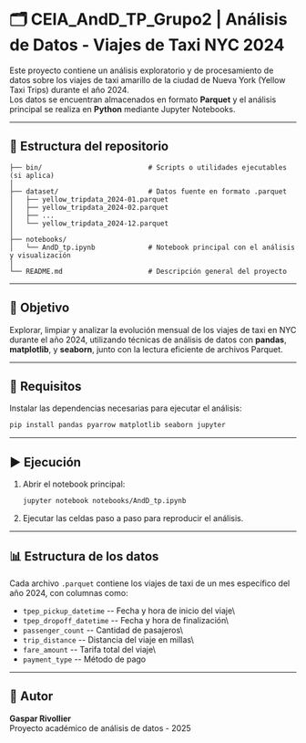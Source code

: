 # 🗂️ CEIA_AndD_TP_Grupo2 | Análisis de Datos - Viajes de Taxi NYC 2024

Este proyecto contiene un análisis exploratorio y de procesamiento de
datos sobre los viajes de taxi amarillo de la ciudad de Nueva York
(Yellow Taxi Trips) durante el año 2024.\
Los datos se encuentran almacenados en formato **Parquet** y el análisis
principal se realiza en **Python** mediante Jupyter Notebooks.

------------------------------------------------------------------------

## 📁 Estructura del repositorio

    ├── bin/                          # Scripts o utilidades ejecutables (si aplica)
    │
    ├── dataset/                      # Datos fuente en formato .parquet
    │   ├── yellow_tripdata_2024-01.parquet
    │   ├── yellow_tripdata_2024-02.parquet
    │   ├── ...
    │   └── yellow_tripdata_2024-12.parquet
    │
    ├── notebooks/
    │   └── AndD_tp.ipynb             # Notebook principal con el análisis y visualización
    │
    └── README.md                     # Descripción general del proyecto

------------------------------------------------------------------------

## 🚀 Objetivo

Explorar, limpiar y analizar la evolución mensual de los viajes de taxi
en NYC durante el año 2024, utilizando técnicas de análisis de datos con
**pandas**, **matplotlib**, y **seaborn**, junto con la lectura
eficiente de archivos Parquet.

------------------------------------------------------------------------

## 🧩 Requisitos

Instalar las dependencias necesarias para ejecutar el análisis:

``` bash
pip install pandas pyarrow matplotlib seaborn jupyter
```

------------------------------------------------------------------------

## ▶️ Ejecución

1.  Abrir el notebook principal:

    ``` bash
    jupyter notebook notebooks/AndD_tp.ipynb
    ```

2.  Ejecutar las celdas paso a paso para reproducir el análisis.

------------------------------------------------------------------------

## 📊 Estructura de los datos

Cada archivo `.parquet` contiene los viajes de taxi de un mes específico
del año 2024, con columnas como:

-   `tpep_pickup_datetime` -- Fecha y hora de inicio del viaje\
-   `tpep_dropoff_datetime` -- Fecha y hora de finalización\
-   `passenger_count` -- Cantidad de pasajeros\
-   `trip_distance` -- Distancia del viaje en millas\
-   `fare_amount` -- Tarifa total del viaje\
-   `payment_type` -- Método de pago

------------------------------------------------------------------------

## 🧠 Autor

**Gaspar Rivollier**\
Proyecto académico de análisis de datos - 2025
